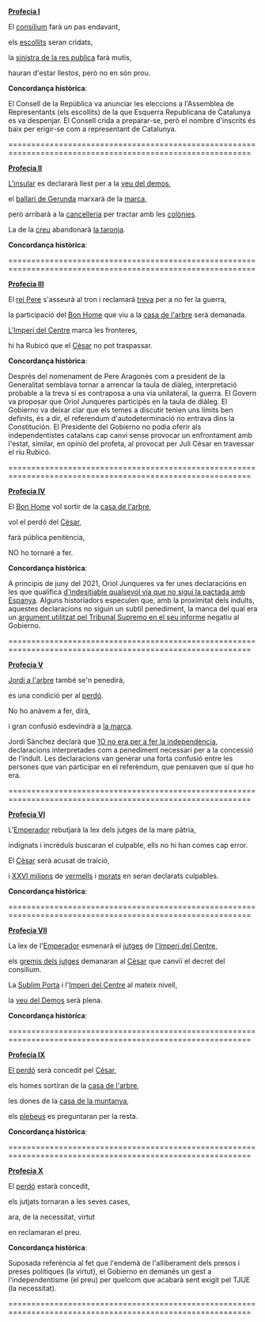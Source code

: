 <a name="I"></a>**[Profecia I](https://twitter.com/CronicaProcesum/status/1341068173618065408)**

El [consilium](https://github.com/raulmagdalena/CronicaProcesum/blob/main/Glosari%20i%20dramatis%20personae.md#consilium) farà un pas endavant,

els [escollits](https://github.com/raulmagdalena/CronicaProcesum/blob/main/Glosari%20i%20dramatis%20personae.md#escollits) seran cridats,

la [sinistra de la res publica](https://github.com/raulmagdalena/CronicaProcesum/blob/main/Glosari%20i%20dramatis%20personae.md#sinistra) farà mutis,

hauran d'estar llestos, però no en són prou.

**Concordança històrica**:

El Consell de la República va anunciar les eleccions a l'Assemblea de Representants (els escollits) de la que Esquerra Republicana de Catalunya es va despenjar.
El Consell crida a preparar-se, però el nombre d'inscrits és baix per erigir-se com a representant de Catalunya.

===========================================================================================================

<a name="II"></a>**[Profecia II](https://twitter.com/CronicaProcesum/status/1344358458456494081)**

[L'insular](https://github.com/raulmagdalena/CronicaProcesum/blob/main/Glosari%20i%20dramatis%20personae.md#insular) es declararà llest per a la [veu del demos](https://github.com/raulmagdalena/CronicaProcesum/blob/main/Glosari.md#veudeldemos),

el [ballarí de Gerunda](https://github.com/raulmagdalena/CronicaProcesum/blob/main/Glosari%20i%20dramatis%20personae.md#ballari) marxarà de la [marca](https://github.com/raulmagdalena/CronicaProcesum/blob/main/Glosari.md#marca),

però arribarà a la [cancelleria](https://github.com/raulmagdalena/CronicaProcesum/blob/main/Glosari%20i%20dramatis%20personae.md#cancelleria) per tractar amb les [colònies](https://github.com/raulmagdalena/CronicaProcesum/blob/main/Glosari%20i%20dramatis%20personae.md#colonies).

La de la [creu](https://github.com/raulmagdalena/CronicaProcesum/blob/main/Glosari%20i%20dramatis%20personae.md#creu) abandonarà [la taronja](https://github.com/raulmagdalena/CronicaProcesum/blob/main/Glosari%20i%20dramatis%20personae.md#taronja).

**Concordança històrica**:

============================================================================================================

<a name="III"></a>**[Profecia III](https://twitter.com/CronicaProcesum/status/1401086508287811584)**

El [rei Pere](https://github.com/raulmagdalena/CronicaProcesum/blob/main/Glosari%20i%20dramatis%20personae.md#reipere) s'asseurà al tron i reclamarà [treva](https://github.com/raulmagdalena/CronicaProcesum/blob/main/Glosari%20i%20dramatis%20personae.md#treva) per a no fer la guerra,

la participació del [Bon Home](https://github.com/raulmagdalena/CronicaProcesum/blob/main/Glosari%20i%20dramatis%20personae.md#bonhome) que viu a la [casa de l'arbre](https://github.com/raulmagdalena/CronicaProcesum/blob/main/Glosari%20i%20dramatis%20personae.md#casaarbre) serà demanada.

[L'Imperi del Centre](https://github.com/raulmagdalena/CronicaProcesum/blob/main/Glosari%20i%20dramatis%20personae.md#impericentre) marca les fronteres,

hi ha Rubicó que el [Cèsar](https://github.com/raulmagdalena/CronicaProcesum/blob/main/Glosari%20i%20dramatis%20personae.md#cesar) no pot traspassar.


**Concordança històrica**:

Després del nomenament de Pere Aragonès com a president de la Generalitat semblava tornar a arrencar la taula de diàleg, interpretació probable a la treva si es contraposa a una via unilateral, la guerra. El Govern va proposar que Oriol Junqueres participés en la taula de diàleg. El Gobierno va deixar clar que els temes a discutir tenien uns límits ben definits, és a dir, el referendum d'autodeterminació no entrava dins la Constitución. El Presidente del Gobierno no podia oferir als independentistes catalans cap canvi sense provocar un enfrontament amb l'estat, similar, en opinió del profeta, al provocat per Juli Cèsar en travessar el riu Rubicó.

===========================================================================================================

<a name="IV"></a>**[Profecia IV](https://twitter.com/CronicaProcesum/status/1402173655581396998)**

El [Bon Home](https://github.com/raulmagdalena/CronicaProcesum/blob/main/Glosari%20i%20dramatis%20personae.md#bonhome) vol sortir de la [casa de l'arbre](https://github.com/raulmagdalena/CronicaProcesum/blob/main/Glosari%20i%20dramatis%20personae.md#casaarbre),

vol el perdó del [Cèsar](https://github.com/raulmagdalena/CronicaProcesum/blob/main/Glosari%20i%20dramatis%20personae.md#cesar),

farà pública penitència,

NO ho tornaré a fer.

**Concordança històrica**:

A principis de juny del 2021, Oriol Junqueres va fer unes declaracións en les que qualifica [d'indesitjable qualsevol via que no sigui la pactada amb Espanya](https://www.vilaweb.cat/noticies/junqueras-qualifica-dindesitjable-qualsevol-via-que-no-sigui-la-pactada-amb-lestat/). Alguns historiadors especulen que, amb la proximitat dels indults, aquestes declaracions no siguin un subtil penediment, la manca del qual era un [argument utilitzat pel Tribunal Supremo en el seu informe](https://www.europapress.es/nacional/noticia-supremo-informa-contra-indultar-presos-proces-porque-no-hay-arrepentimiento-20210526122600.html) negatiu al Gobierno.

===========================================================================================================

<a name="V"></a>**[Profecia V](https://twitter.com/CronicaProcesum/status/1402536079606140929)**

[Jordi a l'arbre](https://github.com/raulmagdalena/CronicaProcesum/blob/main/Glosari%20i%20dramatis%20personae.md#jordisanchez) també se'n penedirà,

és una condició per al [perdó](https://github.com/raulmagdalena/CronicaProcesum/blob/main/Glosari%20i%20dramatis%20personae.md#perdo).

No ho anàvem a fer, dirà,

i gran confusió esdevindrà a [la marca](https://github.com/raulmagdalena/CronicaProcesum/blob/main/Glosari%20i%20dramatis%20personae.md#marca).


Jordi Sànchez declarà que [1O no era per a fer la independència](https://www.vilaweb.cat/noticies/jordi-sanchez-primer-octubre-no-era-fer-independencia/), declaracions interpretades com a penediment necessari per a la concessió de l'indult. Les declaracions van generar una forta confusió entre les persones que van participar en el referèndum, que pensaven que sí que ho era.

===========================================================================================================

<a name="VI"></a>**[Profecia VI](https://twitter.com/CronicaProcesum/status/1402898418436128771)**

L'[Emperador](https://github.com/raulmagdalena/CronicaProcesum/blob/main/Glosari%20i%20dramatis%20personae.md#emperador) rebutjarà la lex dels jutges de la mare pàtria,

indignats i incrèduls buscaran el culpable, ells no hi han comes cap error.

El [Cèsar](https://github.com/raulmagdalena/CronicaProcesum/blob/main/Glosari%20i%20dramatis%20personae.md#cesar) serà acusat de traïció,

i [XXVI milions](https://github.com/raulmagdalena/CronicaProcesum/blob/main/Glosari%20i%20dramatis%20personae.md#xxvi) de [vermells](https://github.com/raulmagdalena/CronicaProcesum/blob/main/Glosari%20i%20dramatis%20personae.md#vermells) i [morats](https://github.com/raulmagdalena/CronicaProcesum/blob/main/Glosari%20i%20dramatis%20personae.md#morats) en seran declarats culpables.

**Concordança històrica**:

===========================================================================================================

<a name="VII"></a>**[Profecia VII](https://twitter.com/CronicaProcesum/status/1406662395003654149)**

La lex de l'[Emperador](https://github.com/raulmagdalena/CronicaProcesum/blob/main/Glosari%20i%20dramatis%20personae.md#emperador) esmenarà el [jutges](https://github.com/raulmagdalena/CronicaProcesum/blob/main/Glosari%20i%20dramatis%20personae.md#jutjespatria) de [l'Imperi del Centre](https://github.com/raulmagdalena/CronicaProcesum/blob/main/Glosari%20i%20dramatis%20personae.md#impericentre),

els [gremis dels jutges](https://github.com/raulmagdalena/CronicaProcesum/blob/main/Glosari%20i%20dramatis%20personae.md#gremisjutges) demanaran al [Cèsar](https://github.com/raulmagdalena/CronicaProcesum/blob/main/Glosari%20i%20dramatis%20personae.md#cesar) que canviï el decret del consilium.

La [Sublim Porta](https://github.com/raulmagdalena/CronicaProcesum/blob/main/Glosari%20i%20dramatis%20personae.md#sublim) i l'[Imperi del Centre](https://github.com/raulmagdalena/CronicaProcesum/blob/main/Glosari%20i%20dramatis%20personae.md#impericentre) al mateix nivell,

la [veu del Demos](https://github.com/raulmagdalena/CronicaProcesum/blob/main/Glosari%20i%20dramatis%20personae.md#veudeldemos) serà plena.

**Concordança històrica**:

===========================================================================================================

<a name="IX"></a>**[Profecia IX](https://twitter.com/CronicaProcesum/status/1407247118667034627)**

[El perdó](https://github.com/raulmagdalena/CronicaProcesum/blob/main/Glosari%20i%20dramatis%20personae.md#perdo) serà concedit pel [Cèsar](https://github.com/raulmagdalena/CronicaProcesum/blob/main/Glosari%20i%20dramatis%20personae.md#cesar),

els homes sortiran de la [casa de l'arbre](https://github.com/raulmagdalena/CronicaProcesum/blob/main/Glosari%20i%20dramatis%20personae.md#casaarbre),

les dones de la [casa de la muntanya](https://github.com/raulmagdalena/CronicaProcesum/blob/main/Glosari%20i%20dramatis%20personae.md#casamuntanya),

els [plebeus](https://github.com/raulmagdalena/CronicaProcesum/blob/main/Glosari%20i%20dramatis%20personae.md#plebeus) es preguntaran per la resta.

**Concordança històrica**:

===========================================================================================================

<a name="X"></a>**[Profecia X](https://twitter.com/CronicaProcesum/status/1407971833840869378)**

El [perdó](https://github.com/raulmagdalena/CronicaProcesum/blob/main/Glosari%20i%20dramatis%20personae.md#plebeus) estarà concedit,

els jutjats tornaran a les seves cases,

ara, de la necessitat, virtut

en reclamaran el preu.

**Concordança històrica**:

Suposada referència al fet que l'endemà de l'alliberament dels presos i preses polítiques (la virtut), el Gobierno en demanés un gest a l'independentisme (el preu) per quelcom que acabarà sent exigit pel TJUE (la necessitat).

===========================================================================================================


